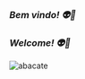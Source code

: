 ### ***Bem vindo! 👽🖖***
### ***Welcome! 👽🖖***

![abacate](https://s2.glbimg.com/ew1z80L80DVKWV8z7XDqQZA4anw=/261x122:4670x3948/924x0/smart/filters:strip_icc()/s.glbimg.com/es/ge/f/original/2014/11/20/abacate.jpg)

<!--
**SouzaMatheus1/SouzaMatheus1** is a ✨ _special_ ✨ repository because its `README.md` (this file) appears on your GitHub profile.

Here are some ideas to get you started:

- 🔭 I’m currently working on ...
- 🌱 I’m currently learning ...
- 👯 I’m looking to collaborate on ...
- 🤔 I’m looking for help with ...
- 💬 Ask me about ...
- 📫 How to reach me: ...
- 😄 Pronouns: ...
- ⚡ Fun fact: ...
-->
